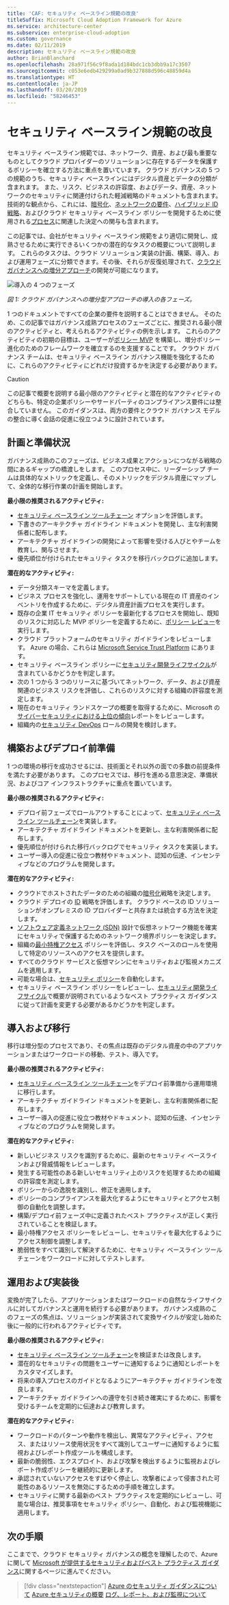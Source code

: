 ```yaml
---
title: 'CAF: セキュリティ ベースライン規範の改良'
titleSuffix: Microsoft Cloud Adoption Framework for Azure
ms.service: architecture-center
ms.subservice: enterprise-cloud-adoption
ms.custom: governance
ms.date: 02/11/2019
description: セキュリティ ベースライン規範の改良
author: BrianBlanchard
ms.openlocfilehash: 28a971f56c9f8ada1d184bdc1cb3dbb9a17c3507
ms.sourcegitcommit: c053e6edb429299a0ad9b327888d596c48859d4a
ms.translationtype: HT
ms.contentlocale: ja-JP
ms.lasthandoff: 03/20/2019
ms.locfileid: "58246453"
---
```

# <a name="security-baseline-discipline-improvement"></a>セキュリティ ベースライン規範の改良

セキュリティ ベースライン規範では、ネットワーク、資産、および最も重要なものとしてクラウド プロバイダーのソリューションに存在するデータを保護するポリシーを確立する方法に重点を置いています。 クラウド ガバナンスの 5 つの規範のうち、セキュリティ ベースラインにはデジタル資産とデータの分類が含まれます。 また、リスク、ビジネスの許容度、およびデータ、資産、ネットワークのセキュリティに関連付けられた軽減戦略のドキュメントも含まれます。 技術的な観点から、これには、[暗号化](../../decision-guides/encryption/overview.md)、[ネットワークの要件](../../decision-guides/software-defined-network/overview.md)、[ハイブリッド ID 戦略](../../decision-guides/identity/overview.md)、およびクラウド セキュリティ ベースライン ポリシーを開発するために使用される[プロセス](compliance-processes.md)に関連した決定への関与も含まれます。

この記事では、会社がセキュリティ ベースライン規範をより適切に開発し、成熟させるために実行できるいくつかの潜在的なタスクの概要について説明します。 これらのタスクは、クラウド ソリューション実装の計画、構築、導入、および運用フェーズに分類できます。その後、それらが反復処理されて、[クラウド ガバナンスへの増分アプローチ](../journeys/overview.md#an-incremental-approach-to-cloud-governance)の開発が可能になります。

![導入の 4 つのフェーズ](../../_images/adoption-phases.png)

*図 1: クラウド ガバナンスへの増分型アプローチの導入の各フェーズ。*

1 つのドキュメントですべての企業の要件を説明することはできません。 そのため、この記事ではガバナンス成熟プロセスのフェーズごとに、推奨される最小限のアクティビティと、考えられるアクティビティの例を示します。 これらのアクティビティの初期の目標は、ユーザーが[ポリシー MVP](../journeys/overview.md#an-incremental-approach-to-cloud-governance) を構築し、増分ポリシー進化のためのフレームワークを確立するのを支援することです。 クラウド ガバナンス チームは、セキュリティ ベースライン ガバナンス機能を強化するために、これらのアクティビティにどれだけ投資するかを決定する必要があります。

> [!CAUTION]
> この記事で概要を説明する最小限のアクティビティと潜在的なアクティビティのどちらも、特定の企業ポリシーやサードパーティのコンプライアンス要件には整合していません。 このガイダンスは、両方の要件とクラウド ガバナンス モデルの整合に導く会話の促進に役立つように設計されています。

## <a name="planning-and-readiness"></a>計画と準備状況

ガバナンス成熟のこのフェーズは、ビジネス成果とアクションにつながる戦略の間にあるギャップの橋渡しをします。 このプロセス中に、リーダーシップ チームは具体的なメトリックを定義し、そのメトリックをデジタル資産にマップして、全体的な移行作業の計画を開始します。

**最小限の推奨されるアクティビティ:**

- [セキュリティ ベースライン ツールチェーン](toolchain.md) オプションを評価します。
- 下書きのアーキテクチャ ガイドライン ドキュメントを開発し、主な利害関係者に配布します。
- アーキテクチャ ガイドラインの開発によって影響を受ける人びとやチームを教育し、関与させます。
- 優先順位が付けられたセキュリティ タスクを移行バックログに追加します。

**潜在的なアクティビティ:**

- データ分類スキーマを定義します。
- ビジネス プロセスを強化し、運用をサポートしている現在の IT 資産のインベントリを作成するために、デジタル資産計画プロセスを実行します。
- 既存の企業 IT セキュリティ ポリシーを最新化するプロセスを開始し、既知のリスクに対応した MVP ポリシーを定義するために、[ポリシー レビュー](../../governance/policy-compliance/what-is-a-cloud-policy-review.md)を実行します。
- クラウド プラットフォームのセキュリティ ガイドラインをレビューします。 Azure の場合、これらは [Microsoft Service Trust Platform](https://www.microsoft.com/trustcenter/stp/default.aspx) にあります。
- セキュリティ ベースライン ポリシーに[セキュリティ開発ライフサイクル](https://www.microsoft.com/securityengineering/sdl/)が含まれているかどうかを判定します。
- 次の 1 つから 3 つのリリースに基づいてネットワーク、データ、および資産関連のビジネス リスクを評価し、これらのリスクに対する組織の許容度を測定します。
- 現在のセキュリティ ランドスケープの概要を取得するために、Microsoft の[サイバーセキュリティにおける上位の傾向](https://www.microsoft.com/security/operations/security-intelligence-report)レポートをレビューします。
- 組織内の[セキュリティ DevOps](https://www.microsoft.com/en-us/securityengineering/devsecops) ロールの開発を検討します。

<!-- "en-us" location is required for the URL above. -->

## <a name="build-and-pre-deployment"></a>構築およびデプロイ前準備

1 つの環境の移行を成功させるには、技術面とそれ以外の面での多数の前提条件を満たす必要があります。 このプロセスでは、移行を進める意思決定、準備状況、およびコア インフラストラクチャに重点を置いています。

**最小限の推奨されるアクティビティ:**

- デプロイ前フェーズでロールアウトすることによって、[セキュリティ ベースライン ツールチェーン](toolchain.md)を実装します。
- アーキテクチャ ガイドライン ドキュメントを更新し、主な利害関係者に配布します。
- 優先順位が付けられた移行バックログでセキュリティ タスクを実装します。
- ユーザー導入の促進に役立つ教材やドキュメント、認知の伝達、インセンティブなどのプログラムを開発します。

**潜在的なアクティビティ:**

- クラウドでホストされたデータのための組織の[暗号化](../../decision-guides/encryption/overview.md)戦略を決定します。
- クラウド デプロイの [ID](../../decision-guides/identity/overview.md) 戦略を評価します。 クラウド ベースの ID ソリューションがオンプレミスの ID プロバイダーと共存または統合する方法を決定します。
- [ソフトウェア定義ネットワーク (SDN)](../../decision-guides/software-defined-network/overview.md) 設計で仮想ネットワーク機能を確実にセキュリティで保護するためのネットワーク境界ポリシーを決定します。
- 組織の[最小特権アクセス](/azure/active-directory/users-groups-roles/roles-delegate-by-task) ポリシーを評価し、タスク ベースのロールを使用して特定のリソースへのアクセスを提供します。
- すべてのクラウド サービスと仮想マシンにセキュリティおよび監視メカニズムを適用します。
- 可能な場合は、[セキュリティ ポリシー](../../decision-guides/policy-enforcement/overview.md)を自動化します。
- セキュリティ ベースライン ポリシーをレビューし、[セキュリティ開発ライフサイクル](https://www.microsoft.com/securityengineering/sdl/)で概要が説明されているようなベスト プラクティス ガイダンスに従って計画を変更する必要があるかどうかを判定します。

## <a name="adopt-and-migrate"></a>導入および移行

移行は増分型のプロセスであり、その焦点は既存のデジタル資産の中のアプリケーションまたはワークロードの移動、テスト、導入です。

**最小限の推奨されるアクティビティ:**

- [セキュリティ ベースライン ツールチェーン](toolchain.md)をデプロイ前準備から運用環境に移行します。
- アーキテクチャ ガイドライン ドキュメントを更新し、主な利害関係者に配布します。
- ユーザー導入の促進に役立つ教材やドキュメント、認知の伝達、インセンティブなどのプログラムを開発します。

**潜在的なアクティビティ:**

- 新しいビジネス リスクを識別するために、最新のセキュリティ ベースラインおよび脅威情報をレビューします。
- 発生する可能性のある新しいセキュリティ上のリスクを処理するための組織の許容度を測定します。
- ポリシーからの逸脱を識別し、修正を適用します。
- ポリシーのコンプライアンスを最大化するようにセキュリティとアクセス制御の自動化を調整します。  
- 構築/デプロイ前フェーズ中に定義されたベスト プラクティスが正しく実行されていることを検証します。
- 最小特権アクセス ポリシーをレビューし、セキュリティを最大化するようにアクセス制御を調整します。
- 脆弱性をすべて識別して解決するために、セキュリティ ベースライン ツールチェーンをワークロードに対してテストします。

## <a name="operate-and-post-implementation"></a>運用および実装後

変換が完了したら、アプリケーションまたはワークロードの自然なライフサイクルに対してガバナンスと運用を続行する必要があります。 ガバナンス成熟のこのフェーズの焦点は、ソリューションが実装されて変換サイクルが安定し始めた後に一般的に行われるアクティビティです。

**最小限の推奨されるアクティビティ:**

- [セキュリティ ベースライン ツールチェーン](toolchain.md)を検証または改良します。
- 潜在的なセキュリティの問題をユーザーに通知するように通知とレポートをカスタマイズします。
- 将来の導入プロセスのガイドとなるようにアーキテクチャ ガイドラインを改良します。
- アーキテクチャ ガイドラインへの遵守を引き続き確実にするために、影響を受けるチームを定期的に伝達および教育します。

**潜在的なアクティビティ:**

- ワークロードのパターンや動作を検出し、異常なアクティビティ、アクセス、またはリソース使用状況をすべて識別してユーザーに通知するように監視およびレポート作成ツールを構成します。
- 最新の脆弱性、エクスプロイト、および攻撃を検出するように監視およびレポート作成ポリシーを継続的に更新します。
- 承認されていないアクセスをすばやく停止し、攻撃者によって侵害された可能性のあるリソースを無効にするための手順を確立します。
- セキュリティに関する最新のベスト プラクティスを定期的にレビューし、可能な場合は、推奨事項をセキュリティ ポリシー、自動化、および監視機能に適用します。

## <a name="next-steps"></a>次の手順

ここまでで、クラウド セキュリティ ガバナンスの概念を理解したので、Azure に関して [Microsoft が提供するセキュリティおよびベスト プラクティス ガイダンス](azure-security-guidance.md)に関するページに進んでください。

> [!div class="nextstepaction"]
> [Azure のセキュリティ ガイダンスについて](azure-security-guidance.md)
> [Azure セキュリティの概要](/azure/security/azure-security)
> [ログ、レポート、および監視について](../../decision-guides/log-and-report/overview.md)
